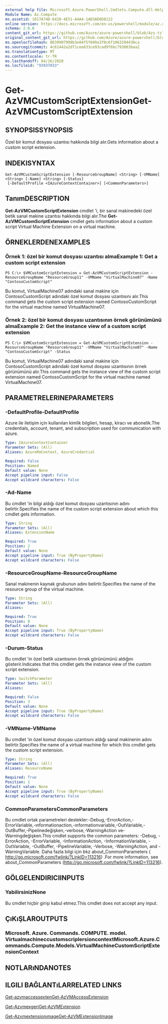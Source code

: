 ```yaml
---
external help file: Microsoft.Azure.PowerShell.Cmdlets.Compute.dll-Help-Help.xml
Module Name: Az.Compute
ms.assetid: 1017A74D-6420-4E51-A4A4-1AD3AD6D8122
online version: https://docs.microsoft.com/en-us/powershell/module/az.compute/get-azvmcustomscriptextension
schema: 2.0.0
content_git_url: https://github.com/Azure/azure-powershell/blob/Azs-tzl/src/Compute/Compute/help/Get-AzVMCustomScriptExtension.md
original_content_git_url: https://github.com/Azure/azure-powershell/blob/Azs-tzl/src/Compute/Compute/help/Get-AzVMCustomScriptExtension.md
ms.openlocfilehash: 0639907999b3e84f5f609a3f0c6f1063204438ca
ms.sourcegitcommit: 4c61442a2df1cee633ce93cad9f6bc793803baa2
ms.translationtype: MT
ms.contentlocale: tr-TR
ms.lasthandoff: 04/16/2020
ms.locfileid: "93937033"
---
```

# <span data-ttu-id="e0d0f-101">Get-AzVMCustomScriptExtension</span><span class="sxs-lookup"><span data-stu-id="e0d0f-101">Get-AzVMCustomScriptExtension</span></span>

## <span data-ttu-id="e0d0f-102">SYNOPSIS</span><span class="sxs-lookup"><span data-stu-id="e0d0f-102">SYNOPSIS</span></span>
<span data-ttu-id="e0d0f-103">Özel bir komut dosyası uzantısı hakkında bilgi alır.</span><span class="sxs-lookup"><span data-stu-id="e0d0f-103">Gets information about a custom script extension.</span></span>

## <span data-ttu-id="e0d0f-104">INDEKI</span><span class="sxs-lookup"><span data-stu-id="e0d0f-104">SYNTAX</span></span>

```
Get-AzVMCustomScriptExtension [-ResourceGroupName] <String> [-VMName] <String> [-Name] <String> [-Status]
 [-DefaultProfile <IAzureContextContainer>] [<CommonParameters>]
```

## <span data-ttu-id="e0d0f-105">Tanım</span><span class="sxs-lookup"><span data-stu-id="e0d0f-105">DESCRIPTION</span></span>
<span data-ttu-id="e0d0f-106">**Get-AzVMCustomScriptExtension** cmdlet 'i, bir sanal makinedeki özel betik sanal makine uzantısı hakkında bilgi alır.</span><span class="sxs-lookup"><span data-stu-id="e0d0f-106">The **Get-AzVMCustomScriptExtension** cmdlet gets information about a custom script Virtual Machine Extension on a virtual machine.</span></span>

## <span data-ttu-id="e0d0f-107">ÖRNEKLERDEN</span><span class="sxs-lookup"><span data-stu-id="e0d0f-107">EXAMPLES</span></span>

### <span data-ttu-id="e0d0f-108">Örnek 1: özel bir komut dosyası uzantısı alma</span><span class="sxs-lookup"><span data-stu-id="e0d0f-108">Example 1: Get a custom script extension</span></span>
```
PS C:\> $VMCustomScriptExtension = Get-AzVMCustomScriptExtension -ResourceGroupName "ResourceGroup11" -VMName "VirtualMachine07" -Name "ContosoCustomScript"
```

<span data-ttu-id="e0d0f-109">Bu komut, VirtualMachine07 adındaki sanal makine için ContosoCustomScript adındaki özel komut dosyası uzantısını alır.</span><span class="sxs-lookup"><span data-stu-id="e0d0f-109">This command gets the custom script extension named ContosoCustomScript for the virtual machine named VirtualMachine07.</span></span>

### <span data-ttu-id="e0d0f-110">Örnek 2: özel bir komut dosyası uzantısının örnek görünümünü alma</span><span class="sxs-lookup"><span data-stu-id="e0d0f-110">Example 2: Get the instance view of a custom script extension</span></span>
```
PS C:\> $VMCustomScriptExtension = Get-AzVMCustomScriptExtension -ResourceGroupName "ResourceGroup11" -VMName "VirtualMachine07" -Name "ContosoCustomScript" -Status
```

<span data-ttu-id="e0d0f-111">Bu komut, VirtualMachine07 adındaki sanal makine için ContosoCustomScript adındaki özel komut dosyası uzantısının örnek görünümünü alır.</span><span class="sxs-lookup"><span data-stu-id="e0d0f-111">This command gets the instance view of the custom script extension named ContosoCustomScript for the virtual machine named VirtualMachine07.</span></span>

## <span data-ttu-id="e0d0f-112">PARAMETRELERINE</span><span class="sxs-lookup"><span data-stu-id="e0d0f-112">PARAMETERS</span></span>

### <span data-ttu-id="e0d0f-113">-DefaultProfile</span><span class="sxs-lookup"><span data-stu-id="e0d0f-113">-DefaultProfile</span></span>
<span data-ttu-id="e0d0f-114">Azure ile iletişim için kullanılan kimlik bilgileri, hesap, kiracı ve abonelik.</span><span class="sxs-lookup"><span data-stu-id="e0d0f-114">The credentials, account, tenant, and subscription used for communication with azure.</span></span>

```yaml
Type: IAzureContextContainer
Parameter Sets: (All)
Aliases: AzureRmContext, AzureCredential

Required: False
Position: Named
Default value: None
Accept pipeline input: False
Accept wildcard characters: False
```

### <span data-ttu-id="e0d0f-115">-Ad</span><span class="sxs-lookup"><span data-stu-id="e0d0f-115">-Name</span></span>
<span data-ttu-id="e0d0f-116">Bu cmdlet 'in bilgi aldığı özel komut dosyası uzantısının adını belirtir.</span><span class="sxs-lookup"><span data-stu-id="e0d0f-116">Specifies the name of the custom script extension about which this cmdlet gets information.</span></span>

```yaml
Type: String
Parameter Sets: (All)
Aliases: ExtensionName

Required: True
Position: 2
Default value: None
Accept pipeline input: True (ByPropertyName)
Accept wildcard characters: False
```

### <span data-ttu-id="e0d0f-117">-ResourceGroupName</span><span class="sxs-lookup"><span data-stu-id="e0d0f-117">-ResourceGroupName</span></span>
<span data-ttu-id="e0d0f-118">Sanal makinenin kaynak grubunun adını belirtir.</span><span class="sxs-lookup"><span data-stu-id="e0d0f-118">Specifies the name of the resource group of the virtual machine.</span></span>

```yaml
Type: String
Parameter Sets: (All)
Aliases: 

Required: True
Position: 0
Default value: None
Accept pipeline input: True (ByPropertyName)
Accept wildcard characters: False
```

### <span data-ttu-id="e0d0f-119">-Durum</span><span class="sxs-lookup"><span data-stu-id="e0d0f-119">-Status</span></span>
<span data-ttu-id="e0d0f-120">Bu cmdlet 'in özel betik uzantısının örnek görünümünü aldığını gösterir.</span><span class="sxs-lookup"><span data-stu-id="e0d0f-120">Indicates that this cmdlet gets the instance view of the custom script extension.</span></span>

```yaml
Type: SwitchParameter
Parameter Sets: (All)
Aliases: 

Required: False
Position: 3
Default value: None
Accept pipeline input: True (ByPropertyName)
Accept wildcard characters: False
```

### <span data-ttu-id="e0d0f-121">-VMName</span><span class="sxs-lookup"><span data-stu-id="e0d0f-121">-VMName</span></span>
<span data-ttu-id="e0d0f-122">Bu cmdlet 'in özel komut dosyası uzantısını aldığı sanal makinenin adını belirtir.</span><span class="sxs-lookup"><span data-stu-id="e0d0f-122">Specifies the name of a virtual machine for which this cmdlet gets the custom script extension.</span></span>

```yaml
Type: String
Parameter Sets: (All)
Aliases: ResourceName

Required: True
Position: 1
Default value: None
Accept pipeline input: True (ByPropertyName)
Accept wildcard characters: False
```

### <span data-ttu-id="e0d0f-123">CommonParameters</span><span class="sxs-lookup"><span data-stu-id="e0d0f-123">CommonParameters</span></span>
<span data-ttu-id="e0d0f-124">Bu cmdlet ortak parametreleri destekler:-Debug,-ErrorAction,-ErrorVariable,-ınformationaction,-ınformationvariable,-OutVariable,-OutBuffer,-Pipelinedeğişken,-verbose,-WarningAction ve-Warningdeğişken.</span><span class="sxs-lookup"><span data-stu-id="e0d0f-124">This cmdlet supports the common parameters: -Debug, -ErrorAction, -ErrorVariable, -InformationAction, -InformationVariable, -OutVariable, -OutBuffer, -PipelineVariable, -Verbose, -WarningAction, and -WarningVariable.</span></span> <span data-ttu-id="e0d0f-125">Daha fazla bilgi için bkz about_CommonParameters ( http://go.microsoft.com/fwlink/?LinkID=113216) .</span><span class="sxs-lookup"><span data-stu-id="e0d0f-125">For more information, see about_CommonParameters (http://go.microsoft.com/fwlink/?LinkID=113216).</span></span>

## <span data-ttu-id="e0d0f-126">GÖLGELENDIRICI</span><span class="sxs-lookup"><span data-stu-id="e0d0f-126">INPUTS</span></span>

### <span data-ttu-id="e0d0f-127">Yabilirsiniz</span><span class="sxs-lookup"><span data-stu-id="e0d0f-127">None</span></span>
<span data-ttu-id="e0d0f-128">Bu cmdlet hiçbir girişi kabul etmez.</span><span class="sxs-lookup"><span data-stu-id="e0d0f-128">This cmdlet does not accept any input.</span></span>

## <span data-ttu-id="e0d0f-129">ÇıKıŞLAR</span><span class="sxs-lookup"><span data-stu-id="e0d0f-129">OUTPUTS</span></span>

### <span data-ttu-id="e0d0f-130">Microsoft. Azure. Commands. COMPUTE. model. Virtualmachineccustomscriplersioncontext</span><span class="sxs-lookup"><span data-stu-id="e0d0f-130">Microsoft.Azure.Commands.Compute.Models.VirtualMachineCustomScriptExtensionContext</span></span>

## <span data-ttu-id="e0d0f-131">NOTLARıNDA</span><span class="sxs-lookup"><span data-stu-id="e0d0f-131">NOTES</span></span>

## <span data-ttu-id="e0d0f-132">ILGILI BAĞLANTıLAR</span><span class="sxs-lookup"><span data-stu-id="e0d0f-132">RELATED LINKS</span></span>

[<span data-ttu-id="e0d0f-133">Get-azvmaccessexten</span><span class="sxs-lookup"><span data-stu-id="e0d0f-133">Get-AzVMAccessExtension</span></span>](./Get-AzVMAccessExtension.md)

[<span data-ttu-id="e0d0f-134">Get-Azvmexgeri</span><span class="sxs-lookup"><span data-stu-id="e0d0f-134">Get-AzVMExtension</span></span>](./Get-AzVMExtension.md)

[<span data-ttu-id="e0d0f-135">Get-Azvmextensionımage</span><span class="sxs-lookup"><span data-stu-id="e0d0f-135">Get-AzVMExtensionImage</span></span>](./Get-AzVMExtensionImage.md)


